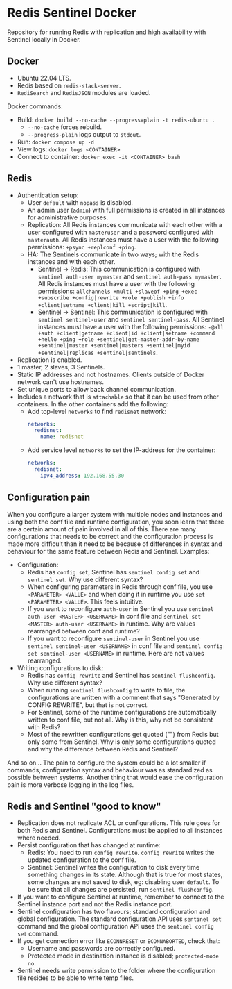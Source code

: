 # Redis Sentinel Docker

Repository for running Redis with replication and high availability with Sentinel locally in Docker.

## Docker

- Ubuntu 22.04 LTS.
- Redis based on `redis-stack-server`.
- `RediSearch` and `RedisJSON` modules are loaded.

Docker commands:

- Build: `docker build --no-cache --progress=plain -t redis-ubuntu .`
  - `--no-cache` forces rebuild.
  - `--progress-plain` logs output to `stdout`.
- Run: `docker compose up -d`
- View logs: `docker logs <CONTAINER>`
- Connect to container: `docker exec -it <CONTAINER> bash`

## Redis

- Authentication setup:
  - User `default` with `nopass` is disabled.
  - An admin user (`admin`) with full permissions is created in all instances for administrative purposes.
  - Replication: All Redis instances communicate with each other with a user configured with `masteruser` and a password configured with `masterauth`. All Redis instances must have a user with the following permissions: `+psync +replconf +ping`.
  - HA: The Sentinels communicate in two ways; with the Redis instances and with each other.
    - Sentinel -> Redis: This communication is configured with `sentinel auth-user mymaster` and `sentinel auth-pass mymaster`. All Redis instances must have a user with the following permissions: `allchannels +multi +slaveof +ping +exec +subscribe +config|rewrite +role +publish +info +client|setname +client|kill +script|kill`.
    - Sentinel -> Sentinel: This communication is configured with `sentinel sentinel-user` and `sentinel sentinel-pass`. All Sentinel instances must have a user with the following permissions: `-@all +auth +client|getname +client|id +client|setname +command +hello +ping +role +sentinel|get-master-addr-by-name +sentinel|master +sentinel|masters +sentinel|myid +sentinel|replicas +sentinel|sentinels`.
- Replication is enabled.
- 1 master, 2 slaves, 3 Sentinels.
- Static IP addresses and not hostnames. Clients outside of Docker network can't use hostnames.
- Set unique ports to allow back channel communication.
- Includes a network that is `attachable` so that it can be used from other containers. In the other containers add the following:
  - Add top-level `networks` to find `redisnet` network:
    ```yaml
    networks:
      redisnet:
        name: redisnet
    ```
  - Add service level `networks` to set the IP-address for the container:
    ```yaml
    networks:
      redisnet:
        ipv4_address: 192.168.55.30
    ```

## Configuration pain

When you configure a larger system with multiple nodes and instances and using both the conf file and runtime configuration, you soon learn that there are a certain amount of pain involved in all of this. There are many configurations that needs to be correct and the configuration process is made more difficult than it need to be because of differences in syntax and behaviour for the same feature between Redis and Sentinel. Examples:

- Configuration:
  - Redis has `config set`, Sentinel has `sentinel config set` and `sentinel set`. Why use different syntax?
  - When configuring parameters in Redis through conf file, you use `<PARAMETER> <VALUE>` and when doing it in runtime you use `set <PARAMETER> <VALUE>`. This feels intuitive.
  - If you want to reconfigure `auth-user` in Sentinel you use `sentinel auth-user <MASTER> <USERNAME>` in conf file and `sentinel set <MASTER> auth-user <USERNAME>` in runtime. Why are values rearranged between conf and runtime?
  - If you want to reconfigure `sentinel-user` in Sentinel you use `sentinel sentinel-user <USERNAME>` in conf file and `sentinel config set sentinel-user <USERNAME>` in runtime. Here are not values rearranged.
- Writing configurations to disk:
  - Redis has `config rewrite` and Sentinel has `sentinel flushconfig`. Why use different syntax?
  - When running `sentinel flushconfig` to write to file, the configurations are written with a comment that says "Generated by CONFIG REWRITE", but that is not correct.
  - For Sentinel, some of the runtime configurations are automatically written to conf file, but not all. Why is this, why not be consistent with Redis?
  - Most of the rewritten configurations get quoted ("") from Redis but only some from Sentinel. Why is only some configurations quoted and why the difference between Redis and Sentinel?

And so on... The pain to configure the system could be a lot smaller if commands, configuration syntax and behaviour was as standardized as possible between systems. Another thing that would ease the configuration pain is more verbose logging in the log files.

## Redis and Sentinel "good to know"

- Replication does not replicate ACL or configurations. This rule goes for both Redis and Sentinel. Configurations must be applied to all instances where needed.
- Persist configuration that has changed at runtime:
  - Redis: You need to run `config rewrite`. `config rewrite` writes the updated configuration to the conf file.
  - Sentinel: Sentinel writes the configuration to disk every time something changes in its state. Although that is true for most states, some changes are not saved to disk, eg: disabling user `default`. To be sure that all changes are persisted, run `sentinel flushconfig`.
- If you want to configure Sentinel at runtime, remember to connect to the Sentinel instance port and not the Redis instance port.
- Sentinel configuration has two flavours; standard configuration and global configuration. The standard configuration API uses `sentinel set` command and the global configuration API uses the `sentinel config set` command.
- If you get connection error like `ECONNRESET` or `ECONNABORTED`, check that:
  - Username and passwords are correctly configured.
  - Protected mode in destination instance is disabled; `protected-mode no`.
- Sentinel needs write permission to the folder where the configuration file resides to be able to write temp files.
